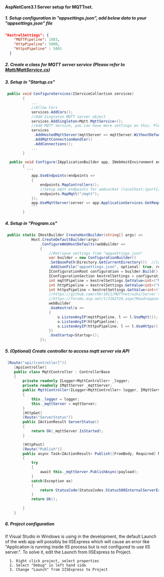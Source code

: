 #### AspNetCore3.1 Server setup for MQTTnet.

##### 1. Setup configuration in "appsettings.json", add below data to your "appsettings.json" file
```json
"KestrelSettings": {
    "MQTTPipeline": 1883,
    "HttpPipeline": 5000,
    "HttpsPipeline" : 5001
  }
```
##### 2. Create a class for MQTT server service (Please refer to [Mqtt/MqttService.cs](https://github.com/JimmyPun610/MQTTnet.Playground/blob/master/MQTTnet.NetCore.Server/Mqtt/MqttService.cs))

##### 3. Setup in "Startup.cs"
```C#
 public void ConfigureServices(IServiceCollection services)
        {
            ...
            //Allow Cors
            services.AddCors();
            //Add Singleton MQTT server object
            services.AddSingleton<Mqtt.MqttService>();
            //Add MQTT Service, you can have more settings on this. Please refer to MQTTnet original documents
            services
             .AddHostedMqttServer(mqttServer => mqttServer.WithoutDefaultEndpoint())
             .AddMqttConnectionHandler()
             .AddConnections();
            ...
        }
```
```C#
  public void Configure(IApplicationBuilder app, IWebHostEnvironment env)
        {
          ```
            app.UseEndpoints(endpoints =>
            {
                endpoints.MapControllers();
                //Setup mqtt endpoints for websocket (localhost:{port}/mqtt}
                endpoints.MapMqtt("/mqtt");
            });
            app.UseMqttServer(server => app.ApplicationServices.GetRequiredService<Mqtt.MqttService>());
            ```
        }
```
##### 4. Setup in "Program.cs"
```C#
 public static IHostBuilder CreateHostBuilder(string[] args) =>
            Host.CreateDefaultBuilder(args)
                .ConfigureWebHostDefaults(webBuilder =>
                {
                    //Retrieve settings from "appsettings.json"
                    var builder = new ConfigurationBuilder()
                    .SetBasePath(Directory.GetCurrentDirectory())  //location of the exe file
                    .AddJsonFile("appsettings.json", optional: true, reloadOnChange: true);
                    IConfigurationRoot configuration = builder.Build();
                    IConfigurationSection kestrelSettings = configuration.GetSection("KestrelSettings");
                    int mqttPipeline = kestrelSettings.GetValue<int>("MQTTPipeline");
                    int httpPipeline = kestrelSettings.GetValue<int>("HttpPipeline");
                    int httpsPipeline = kestrelSettings.GetValue<int>("HttpsPipeline");
                    //https://github.com/chkr1011/MQTTnet/wiki/Server Server setup documnetation
                    //https://forums.asp.net/t/2162724.aspx?Read+appsettings+json+and+use+to+toggle+function+in+program+cs using appsettings.json in program.cs
                    webBuilder
                    .UseKestrel(o =>
                    {
                        o.ListenAnyIP(mqttPipeline, l => l.UseMqtt());
                        o.ListenAnyIP(httpPipeline);
                        o.ListenAnyIP(httpsPipeline, l => l.UseHttps());
                    })
                    .UseStartup<Startup>();
                });
```
##### 5. (Optional) Create controller to access mqtt server via API
```C#
 [Route("api/[controller]")]
    [ApiController]
    public class MqttController : ControllerBase
    {
        private readonly ILogger<MqttController> _logger;
        private readonly IMqttServer _mqttServer;
        public MqttController(ILogger<MqttController> logger, IMqttServer mqttServer)
        {
            this._logger = logger;
            this._mqttServer = mqttServer;
        }
        [HttpGet]
        [Route("ServerStatus")]
        public IActionResult ServerStatus()
        {
            return Ok(_mqttServer.IsStarted);
        }

        [HttpPost]
        [Route("Publish")]
        public async Task<IActionResult> Publish([FromBody, Required] MqttApplicationMessage payload)
        {
            try
            {
                await this._mqttServer.PublishAsync(payload);
            }
            catch(Exception ex)
            {
                return StatusCode(StatusCodes.Status500InternalServerError, ex);
            }
            return Ok();
            
        }
    }
```
##### 6. Project configuration
If Visual Studio in Windows is using in the development, the default Launch of the web app will possibly be IISExpress which will cause an error like "Application is running inside IIS process but is not configured to use IIS server.".
To solve it, edit the Launch from IISExpress to Project.
```
  1. Right click project, select properties
  2. Select "Debug" in left hand side
  3. Change "Launch" from IISExpress to Project
```
